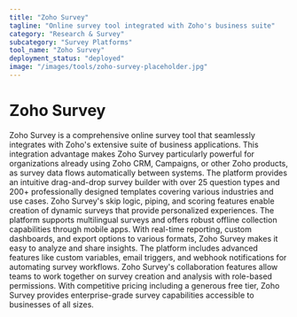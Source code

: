 ```yaml
---
title: "Zoho Survey"
tagline: "Online survey tool integrated with Zoho's business suite"
category: "Research & Survey"
subcategory: "Survey Platforms"
tool_name: "Zoho Survey"
deployment_status: "deployed"
image: "/images/tools/zoho-survey-placeholder.jpg"
---
```


# Zoho Survey

Zoho Survey is a comprehensive online survey tool that seamlessly integrates with Zoho's extensive suite of business applications. This integration advantage makes Zoho Survey particularly powerful for organizations already using Zoho CRM, Campaigns, or other Zoho products, as survey data flows automatically between systems. The platform provides an intuitive drag-and-drop survey builder with over 25 question types and 200+ professionally designed templates covering various industries and use cases. Zoho Survey's skip logic, piping, and scoring features enable creation of dynamic surveys that provide personalized experiences. The platform supports multilingual surveys and offers robust offline collection capabilities through mobile apps. With real-time reporting, custom dashboards, and export options to various formats, Zoho Survey makes it easy to analyze and share insights. The platform includes advanced features like custom variables, email triggers, and webhook notifications for automating survey workflows. Zoho Survey's collaboration features allow teams to work together on survey creation and analysis with role-based permissions. With competitive pricing including a generous free tier, Zoho Survey provides enterprise-grade survey capabilities accessible to businesses of all sizes.
